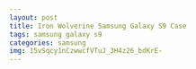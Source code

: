 ```yaml
---
layout: post
title: Iron Wolverine Samsung Galaxy S9 Case
tags: samsung galaxy s9
categories: samsung
img: 15vSqcy1nCzwwcfVTuJ_3H4z26_bdKrE-
---
```

